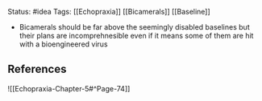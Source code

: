 Status: #idea
Tags: [[Echopraxia]] [[Bicamerals]] [[Baseline]]

* Bicamerals should be far above the seemingly disabled baselines but their plans are incomprehnesible even if it means some of them are hit with a bioengineered virus

## References

![[Echopraxia-Chapter-5#^Page-74]]